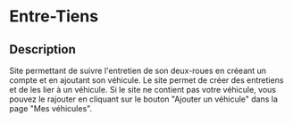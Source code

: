 # Entre-Tiens


## Description
Site permettant de suivre l'entretien de son deux-roues en créeant un compte et en ajoutant son véhicule.
Le site permet de créer des entretiens et de les lier à un véhicule.
Si le site ne contient pas votre véhicule, vous pouvez le rajouter en cliquant sur le bouton "Ajouter un véhicule" dans la page "Mes véhicules".
